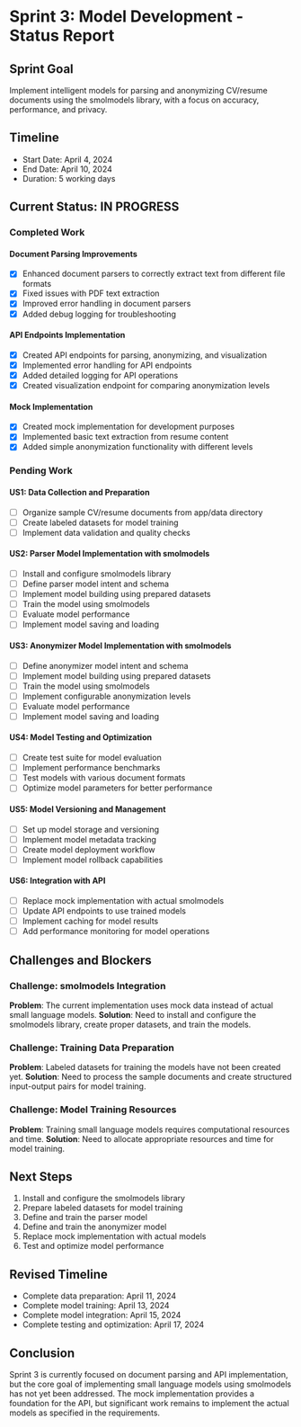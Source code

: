 # Sprint 3: Model Development - Status Report

## Sprint Goal
Implement intelligent models for parsing and anonymizing CV/resume documents using the smolmodels library, with a focus on accuracy, performance, and privacy.

## Timeline
- Start Date: April 4, 2024
- End Date: April 10, 2024
- Duration: 5 working days

## Current Status: IN PROGRESS

### Completed Work

#### Document Parsing Improvements
- [x] Enhanced document parsers to correctly extract text from different file formats
- [x] Fixed issues with PDF text extraction
- [x] Improved error handling in document parsers
- [x] Added debug logging for troubleshooting

#### API Endpoints Implementation
- [x] Created API endpoints for parsing, anonymizing, and visualization
- [x] Implemented error handling for API endpoints
- [x] Added detailed logging for API operations
- [x] Created visualization endpoint for comparing anonymization levels

#### Mock Implementation
- [x] Created mock implementation for development purposes
- [x] Implemented basic text extraction from resume content
- [x] Added simple anonymization functionality with different levels

### Pending Work

#### US1: Data Collection and Preparation
- [ ] Organize sample CV/resume documents from app/data directory
- [ ] Create labeled datasets for model training
- [ ] Implement data validation and quality checks

#### US2: Parser Model Implementation with smolmodels
- [ ] Install and configure smolmodels library
- [ ] Define parser model intent and schema
- [ ] Implement model building using prepared datasets
- [ ] Train the model using smolmodels
- [ ] Evaluate model performance
- [ ] Implement model saving and loading

#### US3: Anonymizer Model Implementation with smolmodels
- [ ] Define anonymizer model intent and schema
- [ ] Implement model building using prepared datasets
- [ ] Train the model using smolmodels
- [ ] Implement configurable anonymization levels
- [ ] Evaluate model performance
- [ ] Implement model saving and loading

#### US4: Model Testing and Optimization
- [ ] Create test suite for model evaluation
- [ ] Implement performance benchmarks
- [ ] Test models with various document formats
- [ ] Optimize model parameters for better performance

#### US5: Model Versioning and Management
- [ ] Set up model storage and versioning
- [ ] Implement model metadata tracking
- [ ] Create model deployment workflow
- [ ] Implement model rollback capabilities

#### US6: Integration with API
- [ ] Replace mock implementation with actual smolmodels
- [ ] Update API endpoints to use trained models
- [ ] Implement caching for model results
- [ ] Add performance monitoring for model operations

## Challenges and Blockers

### Challenge: smolmodels Integration
**Problem**: The current implementation uses mock data instead of actual small language models.
**Solution**: Need to install and configure the smolmodels library, create proper datasets, and train the models.

### Challenge: Training Data Preparation
**Problem**: Labeled datasets for training the models have not been created yet.
**Solution**: Need to process the sample documents and create structured input-output pairs for model training.

### Challenge: Model Training Resources
**Problem**: Training small language models requires computational resources and time.
**Solution**: Need to allocate appropriate resources and time for model training.

## Next Steps

1. Install and configure the smolmodels library
2. Prepare labeled datasets for model training
3. Define and train the parser model
4. Define and train the anonymizer model
5. Replace mock implementation with actual models
6. Test and optimize model performance

## Revised Timeline

- Complete data preparation: April 11, 2024
- Complete model training: April 13, 2024
- Complete model integration: April 15, 2024
- Complete testing and optimization: April 17, 2024

## Conclusion

Sprint 3 is currently focused on document parsing and API implementation, but the core goal of implementing small language models using smolmodels has not yet been addressed. The mock implementation provides a foundation for the API, but significant work remains to implement the actual models as specified in the requirements. 